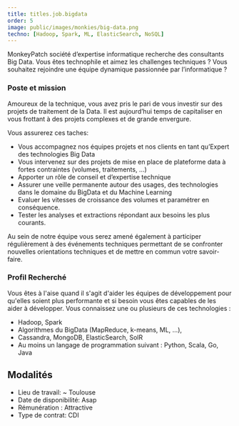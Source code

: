 ```yaml
---
title: titles.job.bigdata 
order: 5
image: public/images/monkies/big-data.png
techno: [Hadoop, Spark, ML, ElasticSearch, NoSQL]
---
```


MonkeyPatch société d’expertise informatique recherche des consultants Big Data. Vous êtes technophile et aimez les challenges techniques ? Vous souhaitez rejoindre une équipe dynamique passionnée par l’informatique ?

### Poste et mission

Amoureux de la technique, vous avez pris le pari de vous investir sur des projets de traitement de la Data. Il est aujourd’hui temps de capitaliser en vous frottant à des projets complexes et de grande envergure.

Vous assurerez ces taches:

 *  Vous accompagnez nos équipes projets et nos clients en tant qu’Expert des technologies Big Data
 *  Vous intervenez sur des projets de mise en place de plateforme data à fortes contraintes (volumes, traitements, …)
 * Apporter un rôle de conseil et d’expertise technique
 * Assurer une veille permanente autour des usages, des technologies dans le domaine du BigData et du Machine Learning
 * Evaluer les vitesses de croissance des volumes et paramétrer en conséquence.
 * Tester les analyses et extractions répondant aux besoins les plus courants.

Au sein de notre équipe vous serez amené également à participer régulièrement à des événements techniques permettant de se confronter nouvelles orientations techniques et de mettre en commun votre savoir-faire.

### Profil Recherché

Vous êtes à l'aise quand il s'agit d'aider les équipes de développement pour qu'elles soient plus performante et si besoin vous êtes capables de les aider à développer. 
Vous connaissez une ou plusieurs de ces technologies :
    
 * Hadoop, Spark
 * Algorithmes du BigData (MapReduce, k-means, ML, ...), 
 * Cassandra, MongoDB, ElasticSearch, SolR
 * Au moins un langage de programmation suivant : Python, Scala, Go, Java

## Modalités

* Lieu de travail: ~ Toulouse
* Date de disponibilité: Asap
* Rémunération : Attractive
* Type de contrat: CDI
